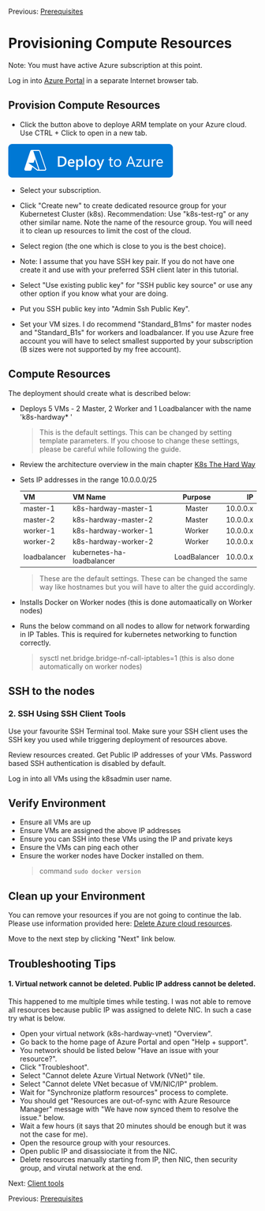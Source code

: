 Previous: [Prerequisites](docs/01-prerequisites.md)

# Provisioning Compute Resources

Note: You must have active Azure subscription at this point.

Log in into [Azure Portal](https://portal.azure.com) in a separate Internet browser tab.

## Provision Compute Resources

- Click the button above to deploye ARM template on your Azure cloud. Use CTRL + Click to open in a new tab.

[![Deploy To Azure](../docs/images/deploy-to-azure.svg?sanitize=true)](https://portal.azure.com/#create/Microsoft.Template/uri/https%3A%2F%2Fraw.githubusercontent.com%2FMarcin-Blazowski%2Fk8s-hardway-azure%2Fmain%2Fazure%2Fazuredeploy-k8s-hardway.json)

- Select your subscription.

- Click "Create new" to create dedicated resource group for your Kubernetest Cluster (k8s).
Recommendation: Use "k8s-test-rg" or any other similar name. Note the name of the resource group. You will need it to clean up resources to limit the cost of the cloud.

- Select region (the one which is close to you is the best choice).

- Note: I assume that you have SSH key pair. If you do not have one create it and use with your preferred SSH client later in this tutorial.

- Select "Use existing public key" for "SSH public key source" or use any other option if you know what your are doing.

- Put you SSH public key into "Admin Ssh Public Key".

- Set your VM sizes. I do recommend "Standard_B1ms" for master nodes and "Standard_B1s" for workers and loadbalancer. If you use Azure free account you will have to select smallest supported by your subscription (B sizes were not supported by my free account).

## Compute Resources

The deployment should create what is described below:

- Deploys 5 VMs - 2 Master, 2 Worker and 1 Loadbalancer with the name 'k8s-hardway* '
    > This is the default settings. This can be changed by setting template parameters.
    > If you choose to change these settings, please be careful while following the guide.

- Review the architecture overview in the main chapter [K8s The Hard Way](../README.md)

- Sets IP addresses in the range 10.0.0.0/25

    | VM            |  VM Name                   | Purpose       | IP       | 
    | ------------  | ----------------------     |:-------------:| --------:| 
    | master-1      | k8s-hardway-master-1       | Master        | 10.0.0.x | 
    | master-2      | k8s-hardway-master-2       | Master        | 10.0.0.x | 
    | worker-1      | k8s-hardway-worker-1       | Worker        | 10.0.0.x | 
    | worker-2      | k8s-hardway-worker-2       | Worker        | 10.0.0.x | 
    | loadbalancer  | kubernetes-ha-loadbalancer | LoadBalancer  | 10.0.0.x | 

    > These are the default settings. These can be changed the same way like hostnames but you will have to alter the guid accordingly.

- Installs Docker on Worker nodes (this is done automaatically on Worker nodes)
- Runs the below command on all nodes to allow for network forwarding in IP Tables.
  This is required for kubernetes networking to function correctly.
    > sysctl net.bridge.bridge-nf-call-iptables=1 (this is also done automatically on worker nodes)


## SSH to the nodes

### 2. SSH Using SSH Client Tools

Use your favourite SSH Terminal tool. Make sure your SSH client uses the SSH key you used while triggering deployment of resources above.

Review resources created. Get Public IP addresses of your VMs. Password based SSH authentication is disabled by default.

Log in into all VMs using the k8sadmin user name.


## Verify Environment

- Ensure all VMs are up
- Ensure VMs are assigned the above IP addresses
- Ensure you can SSH into these VMs using the IP and private keys
- Ensure the VMs can ping each other
- Ensure the worker nodes have Docker installed on them.
  > command `sudo docker version`

## Clean up your Environment

You can remove your resources if you are not going to continue the lab. Please use information provided here: [Delete Azure cloud resources](../docs/clean-up.md).

Move to the next step by clicking "Next" link below.

## Troubleshooting Tips

#### 1. Virtual network cannot be deleted. Public IP address cannot be deleted.
This happened to me multiple times while testing. I was not able to remove all resources because public IP was assigned to delete NIC. In such a case try what is below.

- Open your virtual network (k8s-hardway-vnet) "Overview".
- Go back to the home page of Azure Portal and open "Help + support".
- You network should be listed below "Have an issue with your resource?".
- Click "Troubleshoot".
- Select "Cannot delete Azure Virtual Network (VNet)" tile.
- Select "Cannot delete VNet becasue of VM/NIC/IP" problem.
- Wait for "Synchronize platform resources" process to complete.
- You should get "Resources are out-of-sync with Azure Resource Manager" message with "We have now synced them to resolve the issue." below.
- Wait a few hours (it says that 20 minutes should be enough but it was not the case for me).
- Open the resource group with your resources.
- Open public IP and disassiociate it from the NIC.
- Delete resources manually starting from IP, then NIC, then security group, and virutal network at the end.


Next: [Client tools](03-client-tools.md)

Previous: [Prerequisites](docs/01-prerequisites.md)